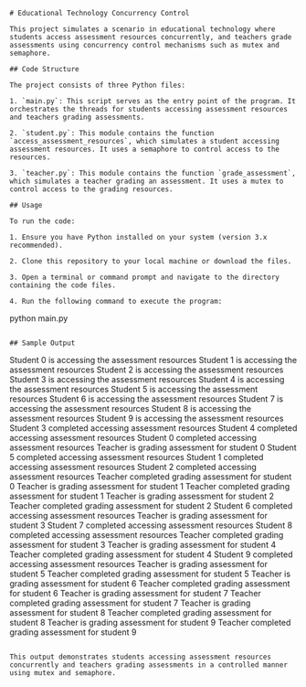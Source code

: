 ```
# Educational Technology Concurrency Control

This project simulates a scenario in educational technology where students access assessment resources concurrently, and teachers grade assessments using concurrency control mechanisms such as mutex and semaphore.

## Code Structure

The project consists of three Python files:

1. `main.py`: This script serves as the entry point of the program. It orchestrates the threads for students accessing assessment resources and teachers grading assessments.

2. `student.py`: This module contains the function `access_assessment_resources`, which simulates a student accessing assessment resources. It uses a semaphore to control access to the resources.

3. `teacher.py`: This module contains the function `grade_assessment`, which simulates a teacher grading an assessment. It uses a mutex to control access to the grading resources.

## Usage

To run the code:

1. Ensure you have Python installed on your system (version 3.x recommended).

2. Clone this repository to your local machine or download the files.

3. Open a terminal or command prompt and navigate to the directory containing the code files.

4. Run the following command to execute the program:

   ```
   python main.py
   ```

## Sample Output

```
Student 0 is accessing the assessment resources
Student 1 is accessing the assessment resources
Student 2 is accessing the assessment resources
Student 3 is accessing the assessment resources
Student 4 is accessing the assessment resources
Student 5 is accessing the assessment resources
Student 6 is accessing the assessment resources
Student 7 is accessing the assessment resources
Student 8 is accessing the assessment resources
Student 9 is accessing the assessment resources
Student 3 completed accessing assessment resources
Student 4 completed accessing assessment resources
Student 0 completed accessing assessment resources
Teacher is grading assessment for student 0
Student 5 completed accessing assessment resources
Student 1 completed accessing assessment resources
Student 2 completed accessing assessment resources
Teacher completed grading assessment for student 0
Teacher is grading assessment for student 1
Teacher completed grading assessment for student 1
Teacher is grading assessment for student 2
Teacher completed grading assessment for student 2
Student 6 completed accessing assessment resources
Teacher is grading assessment for student 3
Student 7 completed accessing assessment resources
Student 8 completed accessing assessment resources
Teacher completed grading assessment for student 3
Teacher is grading assessment for student 4
Teacher completed grading assessment for student 4
Student 9 completed accessing assessment resources
Teacher is grading assessment for student 5
Teacher completed grading assessment for student 5
Teacher is grading assessment for student 6
Teacher completed grading assessment for student 6
Teacher is grading assessment for student 7
Teacher completed grading assessment for student 7
Teacher is grading assessment for student 8
Teacher completed grading assessment for student 8
Teacher is grading assessment for student 9
Teacher completed grading assessment for student 9
```

This output demonstrates students accessing assessment resources concurrently and teachers grading assessments in a controlled manner using mutex and semaphore.

```

